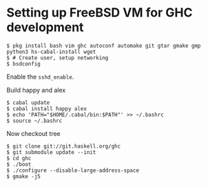 # Setting up FreeBSD VM for GHC development

```
$ pkg install bash vim ghc autoconf automake git gtar gmake gmp python3 hs-cabal-install wget
$ # Create user, setup networking
$ bsdconfig
```
Enable the `sshd_enable`.

Build happy and alex
```
$ cabal update
$ cabal install happy alex
$ echo 'PATH="$HOME/.cabal/bin:$PATH"' >> ~/.bashrc
$ source ~/.bashrc
```
Now checkout tree
```
$ git clone git://git.haskell.org/ghc
$ git submodule update --init
$ cd ghc
$ ./boot
$ ./configure --disable-large-address-space
$ gmake -j5
```

